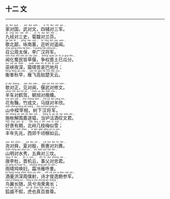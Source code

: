 ## 十二 文
---
<div>

<p>
<ruby><rb> 家对国，武对文，四辅对三军。 </rb> <rt>jiā  duì  guó ， wǔ  duì  wén ， sì  fǔ  duì  sān  jūn 。</rt></ruby><BR>
<ruby><rb> 九经对三史，菊馥对兰芬。 </rb> <rt>jiǔ  jīng  duì  sān  shǐ ， jú  fù  duì  lán  fēn 。</rt></ruby><BR>
<ruby><rb> 歌北鄙，咏南薰，迩听对遥闻。 </rb> <rt>gē  běi  bǐ ， yǒng  nán  xūn ， ěr  tīng  duì  yáo  wén 。</rt></ruby><BR>
<ruby><rb> 召公周太保，李广汉将军。 </rb> <rt>zhào  gōng  zhōu  tài  bǎo ， lǐ  guǎng  hàn  jiāng  jūn 。</rt></ruby><BR>
<ruby><rb> 闻化蜀民皆草偃，争权晋土已瓜分。 </rb> <rt>wén  huà  shǔ  mín  jiē  cǎo  yǎn ， zhēng  quán  jìn  tǔ  yǐ  guā  fēn 。</rt></ruby><BR>
<ruby><rb> 巫峡夜深，猿啸苦哀巴地月； </rb> <rt>wū  xiá  yè  shēn ， yuán  xiào  kǔ  āi  bā  dì  yuè ；</rt></ruby><BR>
<ruby><rb> 衡峯秋早，雁飞高贴楚天云。 </rb> <rt>héng  fēng  qiū  zǎo ， yàn  fēi  gāo  tiē  chǔ  tiān  yún 。</rt></ruby><BR></p>

<p>
<ruby><rb> 欹对正，见对闻，偃武对修文。 </rb> <rt>yī  duì  zhèng ， jiàn  duì  wén ， yǎn  wǔ  duì  xiū  wén 。</rt></ruby><BR>
<ruby><rb> 羊车对鹤驾，朝旭对晚曛。 </rb> <rt>yáng  chē  duì  hè  jià ， cháo  xù  duì  wǎn  xūn 。</rt></ruby><BR>
<ruby><rb> 花有豔，竹成文，马燧对羊欣。 </rb> <rt>huā  yǒu  yàn ， zhú  chéng  wén ， mǎ  suì  duì  yáng  xīn 。</rt></ruby><BR>
<ruby><rb> 山中樑宰相，树下汉将军。 </rb> <rt>shān  zhōng  liáng  zǎi  xiàng ， shù  xià  hàn  jiāng  jūn 。</rt></ruby><BR>
<ruby><rb> 施帐解围嘉道韫，当垆沽酒叹文君。 </rb> <rt>shī  zhàng  jiě  wéi  jiā  dào  yùn ， dāng  lú  gū  jiǔ  tàn  wén  jūn 。</rt></ruby><BR>
<ruby><rb> 好景有期，北岭几枝梅似雪； </rb> <rt>hǎo  jǐng  yǒu  qī ， běi  lǐng  jǐ  zhī  méi  sì  xuě ；</rt></ruby><BR>
<ruby><rb> 丰年先兆，西郊千顷稼如云。 </rb> <rt>fēng  nián  xiān  zhào ， xī  jiāo  qiān  qǐng  jià  rú  yún 。</rt></ruby><BR></p>

<p>
<ruby><rb> 尧对舜，夏对殷，蔡惠对刘蕡。 </rb> <rt>yáo  duì  shùn ， xià  duì  yīn ， cài  huì  duì  liú  fén 。</rt></ruby><BR>
<ruby><rb> 山明对水秀，五典对三坟。 </rb> <rt>shān  míng  duì  shuǐ  xiù ， wǔ  diǎn  duì  sān  fén 。</rt></ruby><BR>
<ruby><rb> 唐李杜，晋机云，事父对忠君。 </rb> <rt>táng  lǐ  dù ， jìn  jī  yún ， shì  fù  duì  zhōng  jūn 。</rt></ruby><BR>
<ruby><rb> 雨晴鸠唤妇，霜冷雁呼羣。 </rb> <rt>yǔ  qíng  jiū  huàn  fù ， shuāng  lěng  yàn  hū  qún 。</rt></ruby><BR>
<ruby><rb> 酒量洪深周僕射，诗才俊逸鲍参军。 </rb> <rt>jiǔ  liàng  hóng  shēn  zhōu  pú  shè ， shī  cái  jùn  yì  bào  cān  jūn 。</rt></ruby><BR>
<ruby><rb> 鸟翼长随，凤兮洵衆禽长； </rb> <rt>niǎo  yì  zhǎng  suí ， fèng  xī  xún  zhòng  qín  zhǎng ；</rt></ruby><BR>
<ruby><rb> 狐威不假，虎也真百兽尊。 </rb> <rt>hú  wēi  bù  jiǎ ， hǔ  yě  zhēn  bǎi  shòu  zūn 。</rt></ruby><BR></p>

</div>
